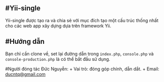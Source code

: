 #Yii-single
---
Yii-single được tạo ra và chia sẻ với mục đích tạo một cấu trúc thống nhất cho các web app xây dựng dựa trên framework Yii.

#Hướng dẫn
---
Bạn chỉ cần clone về, set lại đường dẫn trong ```index.php```, ```console.php``` và ```console-production.php``` là có thể bắt đầu sử dụng.

#Người đóng tác
Đức Nguyễn:
    + Vai trò: đóng góp chính, dẫn dắt.
    + Email: ducntq@gmail.com